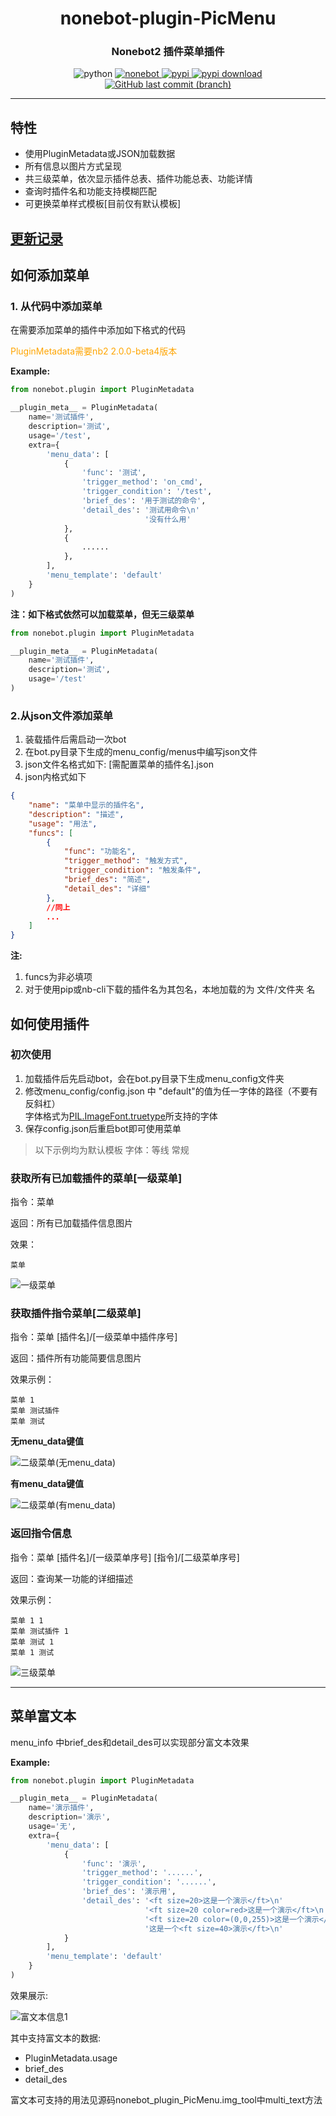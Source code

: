<div align="center">

# nonebot-plugin-PicMenu
### Nonebot2 插件菜单插件

<img src="https://img.shields.io/badge/tested_python-3.8.5-blue" alt="python">

<a href="https://github.com/nonebot/nonebot2">
    <img src="https://img.shields.io/static/v1?label=Nonebot&message=2.0.0%2Dbeta.4&color=green" alt="nonebot">
</a>

<a href="https://pypi.python.org/pypi/nonebot_plugin_PicMenu">
    <img src="https://img.shields.io/pypi/v/nonebot_plugin_PicMenu?color=red" alt="pypi">
</a>

<a href="https://pypi.python.org/pypi/nonebot_plugin_PicMenu">
    <img src="https://img.shields.io/pypi/dm/nonebot_plugin_PicMenu" alt="pypi download">
</a>

<a href="https://github.com/hamo-reid/nonebot_plugin_PicMenu/commits/main">
    <img alt="GitHub last commit (branch)" src="https://img.shields.io/github/last-commit/hamo-reid/nonebot_plugin_PicMenu/main?style=plastic">
</a>

</div>

---

## 特性

- 使用PluginMetadata或JSON加载数据
- 所有信息以图片方式呈现
- 共三级菜单，依次显示插件总表、插件功能总表、功能详情
- 查询时插件名和功能支持模糊匹配
- 可更换菜单样式模板[目前仅有默认模板]

## [更新记录](https://github.com/hamo-reid/nonenot_plugin_PicMenu/blob/main/History.md)

## 如何添加菜单

### 1. 从代码中添加菜单

在需要添加菜单的插件中添加如下格式的代码

<font color="orange">PluginMetadata需要nb2 2.0.0-beta4版本</font>

**Example:**

```python
from nonebot.plugin import PluginMetadata

__plugin_meta__ = PluginMetadata(
    name='测试插件',
    description='测试',
    usage='/test',
    extra={
        'menu_data': [
            {
                'func': '测试',
                'trigger_method': 'on_cmd',
                'trigger_condition': '/test',
                'brief_des': '用于测试的命令',
                'detail_des': '测试用命令\n'
                              '没有什么用'
            },
            {
                ......
            },
        ],
        'menu_template': 'default'
    }
)
```

**注：如下格式依然可以加载菜单，但无三级菜单**

```python
from nonebot.plugin import PluginMetadata

__plugin_meta__ = PluginMetadata(
    name='测试插件',
    description='测试',
    usage='/test'
)
```

### 2.从json文件添加菜单

1. 装载插件后需启动一次bot
2. 在bot.py目录下生成的menu_config/menus中编写json文件
3. json文件名格式如下: [需配置菜单的插件名].json
4. json内格式如下

```json
{
    "name": "菜单中显示的插件名",
    "description": "描述",
    "usage": "用法",
    "funcs": [
        {
            "func": "功能名",
            "trigger_method": "触发方式",
            "trigger_condition": "触发条件",
            "brief_des": "简述",
            "detail_des": "详细"
        },
        //同上
        ...
    ]
}
```

**注:** 

1. funcs为非必填项
2. 对于使用pip或nb-cli下载的插件名为其包名，本地加载的为 文件/文件夹 名

## 如何使用插件

### 初次使用

1. 加载插件后先启动bot，会在bot.py目录下生成menu_config文件夹
2. 修改menu_config/config.json 中 "default"的值为任一字体的路径（不要有反斜杠）</br>字体格式为[PIL.ImageFont.truetype](https://pillow.readthedocs.io/en/stable/reference/ImageFont.html?highlight=truetype#PIL.ImageFont.truetype)所支持的字体
3. 保存config.json后重启bot即可使用菜单

> 以下示例均为默认模板 字体：等线 常规

### 获取所有已加载插件的菜单[一级菜单]

指令：菜单

返回：所有已加载插件信息图片

效果：

```qq
菜单
```

![一级菜单](https://github.com/hamo-reid/nonenot_plugin_PicMenu/blob/main/show_pic/menuL1.jpg)

### 获取插件指令菜单[二级菜单]

指令：菜单 [插件名]/[一级菜单中插件序号]

返回：插件所有功能简要信息图片

效果示例：

```qq
菜单 1
菜单 测试插件
菜单 测试
```

**无menu_data键值**

![二级菜单(无menu_data)](https://github.com/hamo-reid/nonenot_plugin_PicMenu/blob/main/show_pic/menuL2_2.jpg)

**有menu_data键值**

![二级菜单(有menu_data)](https://github.com/hamo-reid/nonenot_plugin_PicMenu/blob/main/show_pic/menuL2.jpg)

### 返回指令信息

指令：菜单 [插件名]/[一级菜单序号] [指令]/[二级菜单序号]

返回：查询某一功能的详细描述

效果示例：
```
菜单 1 1
菜单 测试插件 1
菜单 测试 1
菜单 1 测试
```

![三级菜单](https://github.com/hamo-reid/nonenot_plugin_PicMenu/blob/main/show_pic/menuL3.jpg)

---

## 菜单富文本

menu_info 中brief_des和detail_des可以实现部分富文本效果

**Example:**

```python
from nonebot.plugin import PluginMetadata

__plugin_meta__ = PluginMetadata(
    name='演示插件',
    description='演示',
    usage='无',
    extra={
        'menu_data': [
            {
                'func': '演示',
                'trigger_method': '......',
                'trigger_condition': '......',
                'brief_des': '演示用',
                'detail_des': '<ft size=20>这是一个演示</ft>\n'
                              '<ft size=20 color=red>这是一个演示</ft>\n'
                              '<ft size=20 color=(0,0,255)>这是一个演示</ft>\n'
                              '这是一个<ft size=40>演示</ft>\n'
            }
        ],
        'menu_template': 'default'
    }
)
```

效果展示:

![富文本信息1](https://github.com/hamo-reid/nonenot_plugin_PicMenu/blob/main/show_pic/menuA1.jpg)

其中支持富文本的数据:

- PluginMetadata.usage
- brief_des
- detail_des

富文本可支持的用法见源码nonebot_plugin_PicMenu.img_tool中multi_text方法
